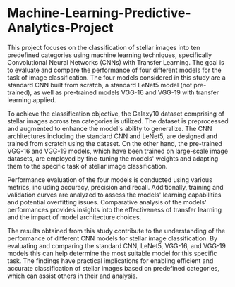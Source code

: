 # Machine-Learning-Predictive-Analytics-Project

This project focuses on the classification of stellar images into ten predefined categories using machine learning techniques, specifically Convolutional Neural Networks (CNNs) with Transfer Learning. The goal is to evaluate and compare the performance of four different models for the task of image classification. The four models considered in this study are a standard CNN built from scratch, a standard LeNet5 model (not pre-trained), as well as pre-trained models VGG-16 and VGG-19 with transfer learning applied.

To achieve the classification objective, the Galaxy10 dataset comprising of stellar images across ten categories is utilized. The dataset is preprocessed and augmented to enhance the model's ability to generalize. The CNN architectures including the standard CNN and LeNet5, are designed and trained from scratch using the dataset. On the other hand, the pre-trained VGG-16 and VGG-19 models, which have been trained on large-scale image datasets, are employed by fine-tuning the models' weights and adapting them to the specific task of stellar image classification.

Performance evaluation of the four models is conducted using various metrics, including accuracy, precision and recall. Additionally, training and validation curves are analyzed to assess the models' learning capabilities and potential overfitting issues. Comparative analysis of the models' performances provides insights into the effectiveness of transfer learning and the impact of model architecture choices.

The results obtained from this study contribute to the understanding of the performance of different CNN models for stellar image classification. By evaluating and comparing the standard CNN, LeNet5, VGG-16, and VGG-19 models this can help determine the most suitable model for this specific task. The findings have practical implications for enabling efficient and accurate classification of stellar images based on predefined categories, which can assist others in their and analysis.
